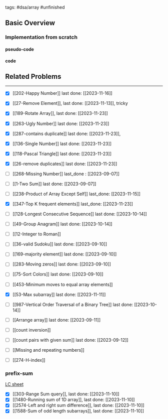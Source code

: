 tags: #dsa/array #unfinished
## Basic Overview

### Implementation from scratch
#### pseudo-code

#### code

## Related Problems
---
- [x] [[202-Happy Number]] last done: [[2023-11-16]]
- [x] [[27-Remove Element]], last done: [[2023-11-13]], tricky
- [x] [[189-Rotate Array]], last done: [[2023-11-23]]
- [x] [[263-Ugly Number]] last done: [[2023-11-23]]
- [x] [[287-contains duplicate]] last done: [[2023-11-23]], 
- [x] [[136-Single Number]] last done: [[2023-11-23]]
- [x] [[118-Pascal Triangle]] last done: [[2023-11-23]]
- [x] [[26-remove duplicates]] last done: [[2023-11-23]]
- [ ] [[268-Missing Number]] last_done : [[2023-09-07]]
- [ ] [[1-Two Sum]] last done: [[2023-09-07]]
- [ ] [[238-Product of Array Except Self]] last_done: [[2023-11-15]]
- [x] [[347-Top K frequent elements]] last_done: [[2023-11-23]]
- [ ] [[128-Longest Consecutive Sequence]] last done: [[2023-10-14]]
- [ ] [[49-Group Anagram]] last done: [[2023-10-14]]
- [ ] [[12-Integer to Roman]]
- [ ] [[36-valid Sudoku]] last done: [[2023-09-10]]
- [ ] [[169-majority element]] last done: [[2023-09-10]]
- [ ] [[283-Moving zeros]] last done: [[2023-09-10]]
- [ ] [[75-Sort Colors]] last done: [[2023-09-10]]
- [ ] [[453-Minimum moves to equal array elements]]
- [x] [[53-Max subarray]] last done: [[2023-11-11]]
- [ ] [[987-Vertical Order Traversal of a Binary Tree]] last done: [[2023-10-14]]
- [ ] [[Arrange array]] last done: [[2023-09-11]]
- [ ] [[count inversion]]
- [ ] [[count pairs with given sum]] last done: [[2023-09-12]]
- [ ] [[Missing and repeating numbers]]
- [ ] [[274-H-index]]



### prefix-sum
[LC sheet](https://leetcode.com/tag/prefix-sum/discuss/3606265/Prefix-Sum-oror-Summary-with-practice-questions-Sheet-(1D-2D))

- [x] [[303-Range Sum query]], last done: [[2023-11-10]]
- [x] [[1480-Running sum of 1D array]], last done: [[2023-11-10]]
- [x] [[2574-Left and right sum difference]], last done: [[2023-11-10]]
- [x] [[1588-Sum of odd length subarrays]], last done: [[2023-11-10]]